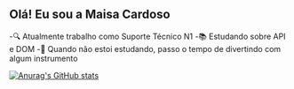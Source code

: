 ## Olá! Eu sou a Maisa Cardoso

-🔍 Atualmente trabalho como Suporte Técnico N1
-📚 Estudando sobre API e DOM
-🥁 Quando não estoi estudando, passo o tempo de divertindo com algum instrumento


[![Anurag's GitHub stats](https://github-readme-stats.vercel.app/api?username=MaisaSilvac)](https://github.com/anuraghazra/github-readme-stats)
